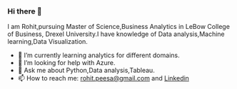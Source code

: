 ### Hi there 👋
I am Rohit,pursuing Master of Science,Business Analytics in LeBow College of Business, Drexel University.I have knowledge of Data analysis,Machine learning,Data Visualization.

- 🌱 I’m currently learning analytics for different domains.
- 🤔 I’m looking for help with Azure.
- 💬 Ask me about Python,Data analysis,Tableau.
- 📫 How to reach me:  [rohit.peesa@gmail.com](rohit.peesa@gmail.com) and [Linkedin](https://www.linkedin.com/in/rohitpeesa/)

